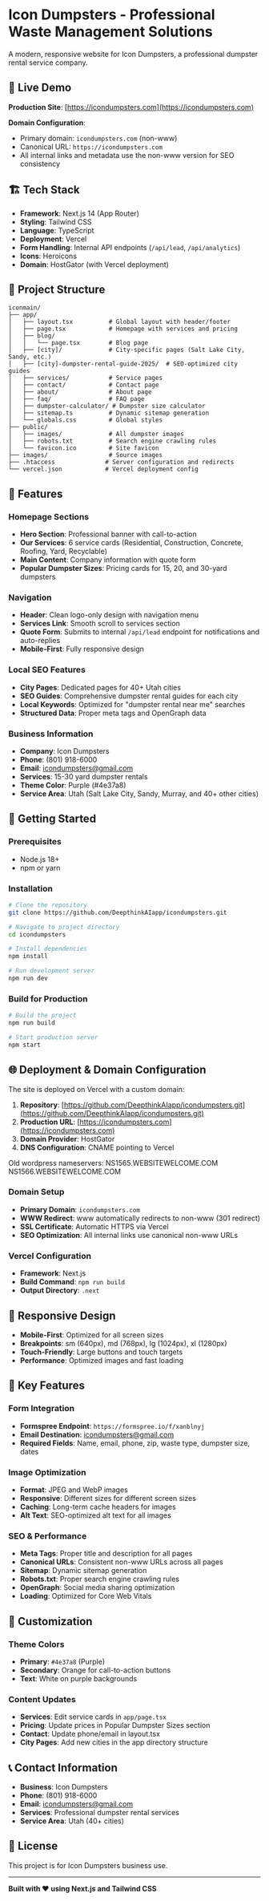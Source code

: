 # Icon Dumpsters - Professional Waste Management Solutions

A modern, responsive website for Icon Dumpsters, a professional dumpster rental service company.

## 🚀 Live Demo

**Production Site**: [https://icondumpsters.com](https://icondumpsters.com)

**Domain Configuration**: 
- Primary domain: `icondumpsters.com` (non-www)
- Canonical URL: `https://icondumpsters.com`
- All internal links and metadata use the non-www version for SEO consistency

## 🏗️ Tech Stack

- **Framework**: Next.js 14 (App Router)
- **Styling**: Tailwind CSS
- **Language**: TypeScript
- **Deployment**: Vercel
- **Form Handling**: Internal API endpoints (`/api/lead`, `/api/analytics`)
- **Icons**: Heroicons
- **Domain**: HostGator (with Vercel deployment)

## 📁 Project Structure

```
iconmain/
├── app/
│   ├── layout.tsx          # Global layout with header/footer
│   ├── page.tsx            # Homepage with services and pricing
│   ├── blog/
│   │   └── page.tsx        # Blog page
│   ├── [city]/             # City-specific pages (Salt Lake City, Sandy, etc.)
│   ├── [city]-dumpster-rental-guide-2025/  # SEO-optimized city guides
│   ├── services/           # Service pages
│   ├── contact/            # Contact page
│   ├── about/              # About page
│   ├── faq/                # FAQ page
│   ├── dumpster-calculator/ # Dumpster size calculator
│   ├── sitemap.ts          # Dynamic sitemap generation
│   └── globals.css         # Global styles
├── public/
│   ├── images/             # All dumpster images
│   ├── robots.txt          # Search engine crawling rules
│   └── favicon.ico         # Site favicon
├── images/                 # Source images
├── .htaccess              # Server configuration and redirects
└── vercel.json            # Vercel deployment config
```

## 🎨 Features

### **Homepage Sections**
- **Hero Section**: Professional banner with call-to-action
- **Our Services**: 6 service cards (Residential, Construction, Concrete, Roofing, Yard, Recyclable)
- **Main Content**: Company information with quote form
- **Popular Dumpster Sizes**: Pricing cards for 15, 20, and 30-yard dumpsters

### **Navigation**
- **Header**: Clean logo-only design with navigation menu
- **Services Link**: Smooth scroll to services section
- **Quote Form**: Submits to internal `/api/lead` endpoint for notifications and auto-replies
- **Mobile-First**: Fully responsive design

### **Local SEO Features**
- **City Pages**: Dedicated pages for 40+ Utah cities
- **SEO Guides**: Comprehensive dumpster rental guides for each city
- **Local Keywords**: Optimized for "dumpster rental near me" searches
- **Structured Data**: Proper meta tags and OpenGraph data

### **Business Information**
- **Company**: Icon Dumpsters
- **Phone**: (801) 918-6000
- **Email**: icondumpsters@gmail.com
- **Services**: 15-30 yard dumpster rentals
- **Theme Color**: Purple (#4e37a8)
- **Service Area**: Utah (Salt Lake City, Sandy, Murray, and 40+ other cities)

## 🚀 Getting Started

### Prerequisites
- Node.js 18+ 
- npm or yarn

### Installation
```bash
# Clone the repository
git clone https://github.com/DeepthinkAIapp/icondumpsters.git

# Navigate to project directory
cd icondumpsters

# Install dependencies
npm install

# Run development server
npm run dev
```

### Build for Production
```bash
# Build the project
npm run build

# Start production server
npm start
```

## 🌐 Deployment & Domain Configuration

The site is deployed on Vercel with a custom domain:

1. **Repository**: [https://github.com/DeepthinkAIapp/icondumpsters.git](https://github.com/DeepthinkAIapp/icondumpsters.git)
2. **Production URL**: [https://icondumpsters.com](https://icondumpsters.com)
3. **Domain Provider**: HostGator
4. **DNS Configuration**: CNAME pointing to Vercel

Old wordpress nameservers:
NS1565.WEBSITEWELCOME.COM
NS1566.WEBSITEWELCOME.COM

### Domain Setup
- **Primary Domain**: `icondumpsters.com`
- **WWW Redirect**: www automatically redirects to non-www (301 redirect)
- **SSL Certificate**: Automatic HTTPS via Vercel
- **SEO Optimization**: All internal links use canonical non-www URLs

### Vercel Configuration
- **Framework**: Next.js
- **Build Command**: `npm run build`
- **Output Directory**: `.next`

## 📱 Responsive Design

- **Mobile-First**: Optimized for all screen sizes
- **Breakpoints**: sm (640px), md (768px), lg (1024px), xl (1280px)
- **Touch-Friendly**: Large buttons and touch targets
- **Performance**: Optimized images and fast loading

## 🎯 Key Features

### **Form Integration**
- **Formspree Endpoint**: `https://formspree.io/f/xanblnyj`
- **Email Destination**: icondumpsters@gmail.com
- **Required Fields**: Name, email, phone, zip, waste type, dumpster size, dates

### **Image Optimization**
- **Format**: JPEG and WebP images
- **Responsive**: Different sizes for different screen sizes
- **Caching**: Long-term cache headers for images
- **Alt Text**: SEO-optimized alt text for all images

### **SEO & Performance**
- **Meta Tags**: Proper title and description for all pages
- **Canonical URLs**: Consistent non-www URLs across all pages
- **Sitemap**: Dynamic sitemap generation
- **Robots.txt**: Proper search engine crawling rules
- **OpenGraph**: Social media sharing optimization
- **Loading**: Optimized for Core Web Vitals

## 🔧 Customization

### **Theme Colors**
- **Primary**: `#4e37a8` (Purple)
- **Secondary**: Orange for call-to-action buttons
- **Text**: White on purple backgrounds

### **Content Updates**
- **Services**: Edit service cards in `app/page.tsx`
- **Pricing**: Update prices in Popular Dumpster Sizes section
- **Contact**: Update phone/email in layout.tsx
- **City Pages**: Add new cities in the app directory structure

## 📞 Contact Information

- **Business**: Icon Dumpsters
- **Phone**: (801) 918-6000
- **Email**: icondumpsters@gmail.com
- **Services**: Professional dumpster rental services
- **Service Area**: Utah (40+ cities)

## 📄 License

This project is for Icon Dumpsters business use.

---

**Built with ❤️ using Next.js and Tailwind CSS**
